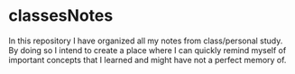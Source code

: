 # classesNotes

In this repository I have organized all my notes from class/personal study. By doing so I intend to create a place where I can quickly remind myself of important concepts that I learned and might have not a perfect memory of.
